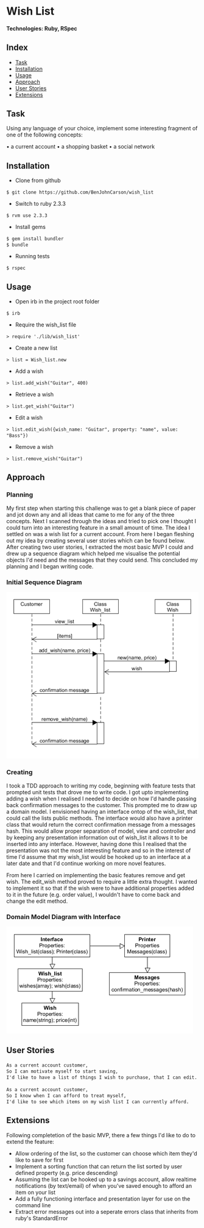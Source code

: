 # Wish List
#### Technologies: Ruby, RSpec

## Index
* [Task](#Task)
* [Installation](#Install)
* [Usage](#Usage)
* [Approach](#Approach)
* [User Stories](#Stories)
* [Extensions](#Extensions)

## <a name="Task">Task</a>
Using any language of your choice, implement some interesting fragment of one of the following concepts:

• a current account
• a shopping basket
• a social network

## <a name="Install">Installation</a>
* Clone from github
```
$ git clone https://github.com/BenJohnCarson/wish_list
```

* Switch to ruby 2.3.3
```
$ rvm use 2.3.3
```

* Install gems
```
$ gem install bundler
$ bundle
```

* Running tests
```
$ rspec
```

## <a name="Usage">Usage</a>
* Open irb in the project root folder
```
$ irb
```
* Require the wish_list file
```
> require './lib/wish_list'
```
* Create a new list
```
> list = Wish_list.new
```
* Add a wish
```
> list.add_wish("Guitar", 400)
```
* Retrieve a wish
```
> list.get_wish("Guitar")
```
* Edit a wish
```
> list.edit_wish({wish_name: "Guitar", property: "name", value: "Bass"})
```
* Remove a wish
```
> list.remove_wish("Guitar")
```

## <a name="Approach">Approach</a>
### Planning
My first step when starting this challenge was to get a blank piece of paper and jot down any and all ideas that came to me for any of the three concepts.
Next I scanned through the ideas and tried to pick one I thought I could turn into an interesting feature in a small amount of time.
The idea I settled on was a wish list for a current account. From here I began fleshing out my idea by creating several user stories which can be found below.
After creating two user stories, I extracted the most basic MVP I could and drew up a sequence diagram which helped me visualise the potential objects I'd need and the messages that they could send.
This concluded my planning and I began writing code.

### Initial Sequence Diagram
![Alt text](/assets/wish_list_sequence_diagram.png)

### Creating
I took a TDD approach to writing my code, beginning with feature tests that prompted unit tests that drove me to write code.
I got upto implementing adding a wish when I realised I needed to decide on how I'd handle passing back confirmation messages to the customer. 
This prompted me to draw up a domain model. I envisioned having an interface ontop of the wish_list, that could call the lists public methods. 
The interface would also have a printer class that would return the correct confirmation message from a messages hash. 
This would allow proper separation of model, view and controller and by keeping any presentation information out of wish_list it allows it to be inserted into any interface.
However, having done this I realised that the presentation was not the most interesting feature and so in the interest of time I'd assume that my wish_list would be hooked up to an interface at a later date and that I'd continue working on more novel features.

From here I carried on implementing the basic features remove and get wish. 
The edit_wish method proved to require a little extra thought. I wanted to implement it so that if the wish were to have additional properties added to it in the future (e.g. order value), I wouldn't have to come back and change the edit method.



### Domain Model Diagram with Interface
![Alt text](/assets/wish_list_domain.png)

## <a name="Stories">User Stories</a>
```
As a current account customer,
So I can motivate myself to start saving,
I'd like to have a list of things I wish to purchase, that I can edit.

As a current account customer,
So I know when I can afford to treat myself,
I'd like to see which items on my wish list I can currently afford.
```

## <a name="Extensions">Extensions</a>
Following completetion of the basic MVP, there a few things I'd like to do to extend the feature:

* Allow ordering of the list, so the customer can choose which item they'd like to save for first
* Implement a sorting function that can return the list sorted by user defined property (e.g. price descending)
* Assuming the list can be hooked up to a savings account, allow realtime notifications (by text/email) of when you've saved enough to afford an item on your list
* Add a fully functioning interface and presentation layer for use on the command line
* Extract error messages out into a seperate errors class that inherits from ruby's StandardError